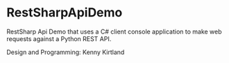 # RestSharpApiDemo

RestSharp Api Demo that uses a C# client console application to make web requests against a Python REST API.

Design and Programming: Kenny Kirtland
